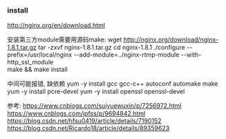 ### install 
http://nginx.org/en/download.html

安装第三方module需要用源码make:
wget http://nginx.org/download/nginx-1.8.1.tar.gz 
tar -zxvf nginx-1.8.1.tar.gz 
cd nginx-1.8.1 
./configure --prefix=/usr/local/nginx  --add-module=../nginx-rtmp-module  --with-http_ssl_module   
make && make install

中间可能报错, 缺依赖
yum -y install gcc gcc-c++ autoconf automake make
yum -y install pcre-devel
yum -y install openssl openssl-devel


参考: https://www.cnblogs.com/suiyuewuxin/p/7256972.html
https://www.cnblogs.com/jpfss/p/9694842.html
https://blog.csdn.net/hfsu0419/article/details/7190152
https://blog.csdn.net/Ricardo18/article/details/89359623